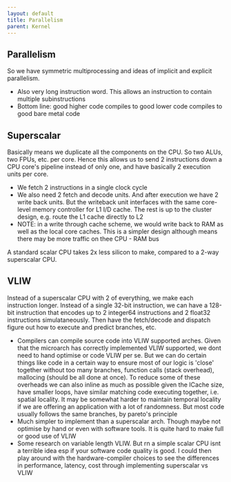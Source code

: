 ```yaml
---
layout: default
title: Parallelism
parent: Kernel
---
```


## Parallelism

So we have symmetric multiprocessing and ideas of implicit and explicit parallelism.

- Also very long instruction word. This allows an instruction to contain multiple subinstructions
- Bottom line: good higher code compiles to good lower code compiles to good bare metal code

## Superscalar

Basically means we duplicate all the components on the CPU. So two ALUs, two FPUs, etc. per core. Hence this allows us to send 2 instructions down a CPU core's pipeline instead of only one, and have basically 2 execution units per core.

- We fetch 2 instructions in a single clock cycle
- We also need 2 fetch and decode units. And after execution we have 2 write back units. But the writeback unit interfaces with the same core-level memory controller for L1 I/D cache. The rest is up to the cluster design, e.g. route the L1 cache directly to L2
- NOTE: in a write through cache scheme, we would write back to RAM as well as the local core caches. This is a simpler design although means there may be more traffic on thee CPU - RAM bus

A standard scalar CPU takes 2x less silicon to make, compared to a 2-way superscalar CPU.

## VLIW

Instead of a superscalar CPU with 2 of everything, we make each instruction longer. Instead of a single 32-bit instruction, we can have a 128-bit instruction that encodes up to 2 integer64 instructions and 2 float32 instructions simulataneously. Then have the fetch/decode and dispatch figure out how to execute and predict branches, etc.

- Compilers can compile source code into VLIW supported arches. Given that the microarch has correctly implemented VLIW supported, we dont need to hand optimise or code VLIW per se. But we can do certain things like code in a certain way to ensure most of our logic is 'close' together without too many branches, function calls (stack overhead), mallocing (should be all done at once). To reduce some of these overheads we can also inline as much as possible given the ICache size, have smaller loops, have similar matching code executing together, i.e. spatial locality. It may be somewhat harder to maintain temporal locality if we are offering an application with a lot of randomness. But most code usually follows the same branches, by pareto's principle
- Much simpler to implement than a superscalar arch. Though maybe not optimise by hand or even with software tools. It is quite hard to make full or good use of VLIW
- Some research on variable length VLIW. But rn a simple scalar CPU isnt a terrible idea esp if your software code quality is good. I could then play around with the hardware-compiler choices to see the differences in performance, latency, cost through implementing superscalar vs VLIW

